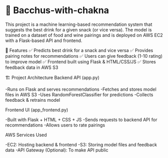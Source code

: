 # 🍷 Bacchus-with-chakna
This project is a machine learning-based recommendation system that suggests the best drink for a given snack (or vice versa). The model is trained on a dataset of food and wine pairings and is deployed on AWS EC2 with a Flask-based API and frontend.

🚀 Features
✅ Predicts best drink for a snack and vice versa
✅ Provides pairing notes for recommendations
✅ Users can give feedback (1-10 rating) to improve model
✅ Frontend built using Flask & HTML/CSS/JS
✅ Stores feedback data in AWS S3

🏗️ Project Architecture
Backend API (app.py)

-Runs on Flask and serves recommendations
-Fetches and stores model files in AWS S3
-Uses RandomForestClassifier for predictions
-Collects feedback & retrains model

Frontend UI (app_frontend.py)

-Built with Flask + HTML + CSS + JS
-Sends requests to backend API for recommendations
-Allows users to rate pairings

AWS Services Used

-EC2: Hosting backend & frontend
-S3: Storing model files and feedback data
-API Gateway (Optional): To make API public
